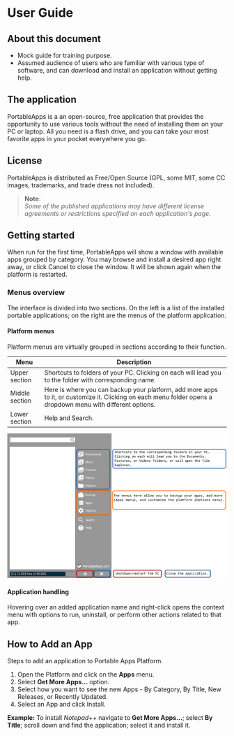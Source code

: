 # User Guide

## About this document

* Mock guide for training purpose.
* Assumed audience of users who are familiar with various type of software, and can download and install an application without getting help.

## The application

PortableApps is a an open-source, free application that provides the opportunity to use various tools without the need of installing them on your PC or laptop. All you need is a flash drive, and you can take your most favorite apps in your pocket everywhere you go.

## License

PortableApps is distributed as Free/Open Source (GPL, some MIT, some CC images, trademarks, and trade dress not included).

>**Note**:<br>*Some of the published applications may have different license agreements or restrictions specified on each application's page.*

## Getting started

When run for the first time, PortableApps will show a window with available apps grouped by category. You may browse and install a desired app right away, or click Cancel to close the window. It will be shown again when the platform is restarted.

### Menus overview

The interface is divided into two sections. On the left is a list of the installed portable applications; on the right are the menus of the platform application.

#### Platform menus

Platform menus are virtually grouped in sections according to their function.

| Menu | Description |
| -------------- | -------------- |
| Upper section | Shortcuts to folders of your PC. Clicking on each will lead you to the folder with corresponding name. |
| Middle section | Here is where you can backup your platform, add more apps to it, or customize it. Clicking on each menu folder opens a dropdown menu with different options.|
| Lower section | Help and Search. |

![Menus image](Images/PortableAppMenus.png)

#### Application handling

Hovering over an added application name and right-click opens the context menu with options to run, uninstall, or perform other actions related to that app.

## How to Add an App

Steps to add an application to Portable Apps Platform.

1. Open the Platform and click on the **Apps** menu.
2. Select **Get More Apps...** option.
3. Select how you want to see the new Apps - By Category, By Title, New Releases, or Recently Updated.
4. Select an App and click Install.

**Example:** To install *Notepad++* navigate to **Get More Apps...**; select **By Title**; scroll down and find the application; select it and install it.
